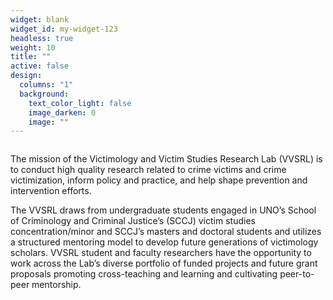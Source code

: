 ```yaml
---
widget: blank
widget_id: my-widget-123
headless: true
weight: 10
title: ""
active: false
design:
  columns: "1"
  background:
    text_color_light: false
    image_darken: 0
    image: ""
---
```

![]()

<!--StartFragment-->

The mission of the Victimology and Victim Studies Research Lab (VVSRL) is to conduct high quality research related to crime victims and crime victimization, inform policy and practice, and help shape prevention and intervention efforts.

The VVSRL draws from undergraduate students engaged in UNO’s School of Criminology and Criminal Justice’s (SCCJ) victim studies concentration/minor and SCCJ’s masters and doctoral students and utilizes a structured mentoring model to develop future generations of victimology scholars. VVSRL student and faculty researchers have the opportunity to work across the Lab’s diverse portfolio of funded projects and future grant proposals promoting cross-teaching and learning and cultivating peer-to-peer mentorship.

<!--EndFragment-->